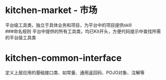 # kitchen-market - 市场
平台级工具类，独立于具体业务和项目，为平台中的项目提供skill  
###命名规则
平台中提供的所有工具类，均已Kit开头，方便代码提示中查找所需的平台级工具类

# kitchen-common-interface
定义上层应用的基础接口类、如常量、通用返回码、POJO对象、注解等
